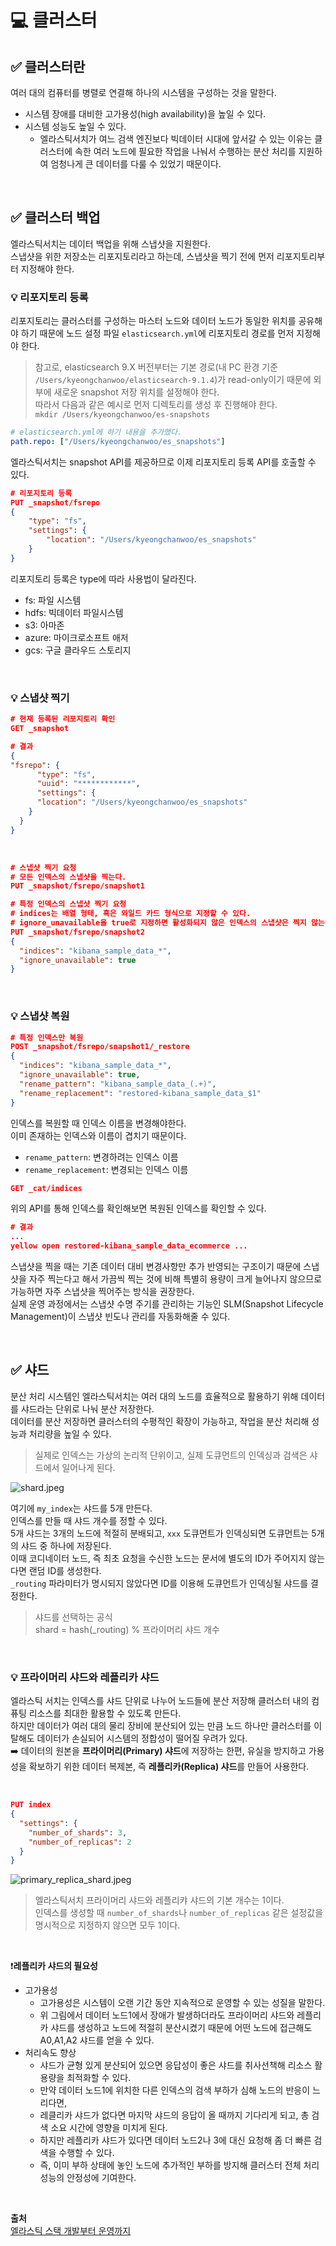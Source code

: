 # 💻 클러스터

## ✅ 클러스터란
여러 대의 컴퓨터를 병렬로 연결해 하나의 시스템을 구성하는 것을 말한다.
- 시스템 장애를 대비한 고가용성(high availability)을 높일 수 있다.
- 시스템 성능도 높일 수 있다.
    - 엘라스틱서치가 여느 검색 엔진보다 빅데이터 시대에 앞서갈 수 있는 이유는 클러스터에 속한 여러 노드에 필요한 작업을 나눠서 수행하는 분산 처리를 지원하여 엄청나게 큰 데이터를 다룰 수 있었기 때문이다.

<br>

## ✅ 클러스터 백업
엘라스틱서치는 데이터 백업을 위해 스냅샷을 지원한다.  
스냅샷을 위한 저장소는 리포지토리라고 하는데, 스냅샷을 찍기 전에 먼저 리포지토리부터 지정해야 한다.  


### 💡 리포지토리 등록
리포지토리는 클러스터를 구성하는 마스터 노드와 데이터 노드가 동일한 위치를 공유해야 하기 때문에 노드 설정 파일 `elasticsearch.yml`에 리포지토리 경로를 먼저 지정해야 한다.  
> 참고로, elasticsearch 9.X 버전부터는 기본 경로(내 PC 환경 기준 `/Users/kyeongchanwoo/elasticsearch-9.1.4`)가 read-only이기 때문에 외부에 새로운 snapshot 저장 위치를 설정해야 한다.  
> 따라서 다음과 같은 예시로 먼저 디렉토리를 생성 후 진행해야 한다.  
> `mkdir /Users/kyeongchanwoo/es-snapshots`  

```yml
# elasticsearch.yml에 하기 내용을 추가했다.
path.repo: ["/Users/kyeongchanwoo/es_snapshots"]
```

엘라스틱서치는 snapshot API를 제공하므로 이제 리포지토리 등록 API를 호출할 수 있다.
```json
# 리포지토리 등록
PUT _snapshot/fsrepo
{
    "type": "fs",
    "settings": {
        "location": "/Users/kyeongchanwoo/es_snapshots"
    }
}
```
리포지토리 등록은 type에 따라 사용법이 달라진다.
- fs: 파일 시스템
- hdfs: 빅데이터 파일시스템
- s3: 아마존
- azure: 마이크로소프트 애저
- gcs: 구글 클라우드 스토리지

<br>

### 💡 스냅샷 찍기
```json
# 현재 등록된 리포지토리 확인
GET _snapshot
```
```json
# 결과
{
"fsrepo": {
      "type": "fs",
      "uuid": "************",
      "settings": {
      "location": "/Users/kyeongchanwoo/es_snapshots"
    }
  }
}
```

<br>

```json
# 스냅샷 찍기 요청
# 모든 인덱스의 스냅샷을 찍는다.
PUT _snapshot/fsrepo/snapshot1

# 특정 인덱스의 스냅샷 찍기 요청
# indices는 배열 형태, 혹은 와일드 카드 형식으로 지정할 수 있다.
# ignore_unavailable을 true로 지정하면 활성화되지 않은 인덱스의 스냅샷은 찍지 않는다.
PUT _snapshot/fsrepo/snapshot2
{
  "indices": "kibana_sample_data_*",
  "ignore_unavailable": true
}
```

<br>

### 💡 스냅샷 복원
```json
# 특정 인덱스만 복원
POST _snapshot/fsrepo/snapshot1/_restore
{
  "indices": "kibana_sample_data_*",
  "ignore_unavailable": true,
  "rename_pattern": "kibana_sample_data_(.+)",
  "rename_replacement": "restored-kibana_sample_data_$1"
}
```
인덱스를 복원할 때 인덱스 이름을 변경해야한다.  
이미 존재하는 인덱스와 이름이 겹치기 때문이다.  
- `rename_pattern`: 변경하려는 인덱스 이름
- `rename_replacement`: 변경되는 인덱스 이름

```json
GET _cat/indices
```
위의 API를 통해 인덱스를 확인해보면 복원된 인덱스를 확인할 수 있다.
```json
# 결과
...
yellow open restored-kibana_sample_data_ecommerce ...
```

스냅샷을 찍을 때는 기존 데이터 대비 변경사항만 추가 반영되는 구조이기 때문에 스냅샷을 자주 찍는다고 해서 가끔씩 찍는 것에 비해 특별히 용량이 크게 늘어나지 않으므로 가능하면 자주 스냅샷을 찍어주는 방식을 권장한다.  
실제 운영 과정에서는 스냅샷 수명 주기를 관리하는 기능인 SLM(Snapshot Lifecycle Management)이 스냅샷 빈도나 관리를 자동화해줄 수 있다.

<br>

## ✅ 샤드
분산 처리 시스템인 엘라스틱서치는 여러 대의 노드를 효율적으로 활용하기 위해 데이터를 샤드라는 단위로 나눠 분산 저장한다.  
데이터를 분산 저장하면 클러스터의 수평적인 확장이 가능하고, 작업을 분산 처리해 성능과 처리량을 높일 수 있다.  

> 실제로 인덱스는 가상의 논리적 단위이고, 실제 도큐먼트의 인덱싱과 검색은 샤드에서 일어나게 된다.


![shard.jpeg](../res/shard.jpeg)

여기에 `my_index`는 샤드를 5개 만든다.  
인덱스를 만들 때 샤드 개수를 정할 수 있다.  
5개 샤드는 3개의 노드에 적절히 분배되고, `xxx` 도큐먼트가 인덱싱되면 도큐먼트는 5개의 샤드 중 하나에 저장된다.  
이때 코디네이터 노드, 즉 최초 요청을 수신한 노드는 문서에 별도의 ID가 주어지지 않는다면 랜덤 ID를 생성한다.  
`_routing` 파라미터가 명시되지 않았다면 ID를 이용해 도큐먼트가 인덱싱될 샤드를 결정한다.  

> 샤드를 선택하는 공식  
> shard = hash(_routing) % 프라이머리 샤드 개수

<br>

### 💡 프라이머리 샤드와 레플리카 샤드
엘라스틱 서치는 인덱스를 샤드 단위로 나누어 노드들에 분산 저장해 클러스터 내의 컴퓨팅 리소스를 최대한 활용할 수 있도록 만든다.  
하지만 데이터가 여러 대의 물리 장비에 분산되어 있는 만큼 노드 하나만 클러스터를 이탈해도 데이터가 손실되어 시스템의 정합성이 떨어질 우려가 있다.  
➡️ 데이터의 원본을 **프라이머리(Primary) 샤드**에 저장하는 한편, 유실을 방지하고 가용성을 확보하기 위한 데이터 복제본, 즉 **레플리카(Replica) 샤드**를 만들어 사용한다.

<br>

```json
PUT index
{
  "settings": {
    "number_of_shards": 3,
    "number_of_replicas": 2
  }
}
```
![primary_replica_shard.jpeg](../res/primary_replica_shard.jpeg)
> 엘라스틱서치 프라이머리 샤드와 레플리캬 샤드의 기본 개수는 1이다.  
> 인덱스를 생성할 때 `number_of_shards`나 `number_of_replicas` 같은 설정값을 명시적으로 지정하지 않으면 모두 1이다.

<br>

❗**레플리카 샤드의 필요성**️  
- 고가용성
  - 고가용성은 시스템이 오랜 기간 동안 지속적으로 운영할 수 있는 성질을 말한다.
  - 위 그림에서 데이터 노드1에서 장애가 발생하더라도 프라이머리 샤드와 레플리카 샤드를 생성하고 노드에 적절히 분산시켰기 때문에 어떤 노드에 접근해도 A0,A1,A2 샤드를 얻을 수 있다.
- 처리속도 향상
  - 샤드가 균형 있게 분산되어 있으면 응답성이 좋은 샤드를 취사선책해 리소스 활용량을 최적화할 수 있다.
  - 만약 데이터 노드1에 위치한 다른 인덱스의 검색 부하가 심해 노드의 반응이 느리다면,
  - 레클리카 샤드가 없다면 마지막 샤드의 응답이 올 때까지 기다리게 되고, 총 검색 소요 시간에 영향을 미치게 된다.
  - 하지만 레플리카 샤드가 있다면 데이터 노드2나 3에 대신 요청해 좀 더 빠른 검색을 수행할 수 있다.
  - 즉, 이미 부하 상태에 놓인 노드에 추가적인 부하를 방지해 클러스터 전체 처리 성능의 안정성에 기여한다.

<br>

**출처**  
[엘라스틱 스택 개발부터 운영까지](https://product.kyobobook.co.kr/detail/S000001932755)